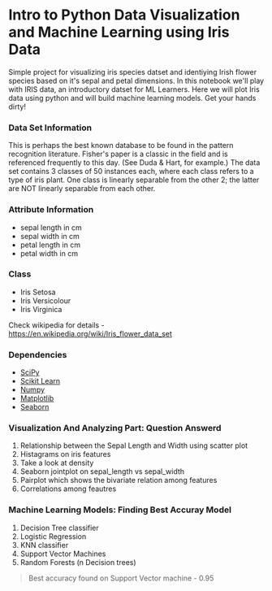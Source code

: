 # Intro to Python Data Visualization and Machine Learning using Iris Data
Simple project for visualizing iris species datset and identiying Irish flower species based on it's sepal and petal dimensions. In this notebook we'll play with IRIS data, an introductory datset for ML Learners. Here we will plot Iris data using python and will build machine learning models. Get your hands dirty!

### Data Set Information
This is perhaps the best known database to be found in the pattern recognition literature. Fisher's paper is a classic in the field and is referenced frequently to this day. (See Duda & Hart, for example.) The data set contains 3 classes of 50 instances each, where each class refers to a type of iris plant. One class is linearly separable from the other 2; the latter are NOT linearly separable from each other.

### Attribute Information
- sepal length in cm
- sepal width in cm
- petal length in cm
- petal width in cm

### Class  
- Iris Setosa 
- Iris Versicolour 
- Iris Virginica

Check wikipedia for details - https://en.wikipedia.org/wiki/Iris_flower_data_set

### Dependencies
- [SciPy](http://www.scipy.org/)
- [Scikit Learn](http://scikit-learn.org)
- [Numpy](http://www.numpy.org/)
- [Matplotlib](https://matplotlib.org/)
- [Seaborn](http://seaborn.pydata.org/)

### Visualization And Analyzing Part: Question Answerd
1. Relationship between the Sepal Length and Width using scatter plot
2. Histagrams on iris features
3. Take a look at density
4. Seaborn jointplot on sepal_length vs sepal_width
5. Pairplot which shows the bivariate relation among features
6. Correlations among feautres

### Machine Learning Models: Finding Best Accuray Model
1. Decision Tree classifier
2. Logistic Regression
3. KNN classifier
4. Support Vector Machines
5. Random Forests (n Decision trees)
> Best accuracy found on Support Vector machine - 0.95
